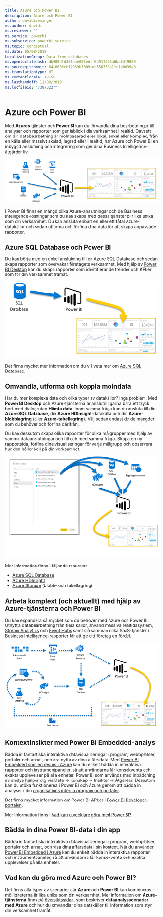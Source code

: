```yaml
---
title: Azure och Power BI
description: Azure och Power BI
author: davidiseminger
ms.author: davidi
ms.reviewer: ''
ms.service: powerbi
ms.subservice: powerbi-service
ms.topic: conceptual
ms.date: 05/08/2019
LocalizationGroup: Data from databases
ms.openlocfilehash: db988dfd360aae00fed1f6d917376a6ba54f9089
ms.sourcegitcommit: 64c860fcbf2969bf089cec358331a1fc1e0d39a8
ms.translationtype: HT
ms.contentlocale: sv-SE
ms.lasthandoff: 11/09/2019
ms.locfileid: "73873227"
---
```

# <a name="azure-and-power-bi"></a>Azure och Power BI

Med **Azures** tjänster och **Power BI** kan du förvandla dina bearbetningar till analyser och rapporter som ger inblick i din verksamhet i realtid. Oavsett om din databearbetning är molnbaserad eller lokal, enkel eller komplex, från en källa eller massivt skalad, lagrad eller i realtid, har Azure och Power BI en inbyggd anslutning och integrering som ger dina Business Intelligence-åtgärder liv.

![Azure](media/service-azure-and-power-bi/azure_1.png)

I Power BI finns en mängd olika Azure-anslutningar och de Business Intelligence-lösningar som du kan skapa med dessa tjänster blir lika unika som din verksamhet. Du kan ansluta enbart en eller ett fåtal Azure-datakällor och sedan utforma och förfina dina data för att skapa anpassade rapporter.

## <a name="azure-sql-database-and-power-bi"></a>Azure SQL Database och Power BI

Du kan börja med en enkel anslutning till en Azure SQL Database och sedan skapa rapporter som övervakar företagets verksamhet. Med hjälp av [Power BI Desktop](desktop-getting-started.md) kan du skapa rapporter som identifierar de trender och KPI:er som för din verksamhet framåt.

![SQL till PBI](media/service-azure-and-power-bi/azure_2_sqltopbi.png)

Det finns mycket mer information om du vill veta mer om [Azure SQL Database](https://azure.microsoft.com/services/sql-database/).

## <a name="transform-shape-and-merge-your-cloud-data"></a>Omvandla, utforma och koppla molndata

Har du mer komplexa data och olika typer av datakällor? Inga problem. Med **Power BI Desktop** och Azure-tjänsterna är anslutningarna bara ett tryck bort med dialogrutan **Hämta data**. Inom samma fråga kan du ansluta till din **Azure SQL Database**, din **Azure HDInsight**-datakälla och din **Azure-blobblagring** (eller **Azure-tabellagring**). Välj sedan endast de delmängder som du behöver och förfina därifrån.

Du kan dessutom skapa olika rapporter för olika målgrupper med hjälp av samma dataanslutningar och till och med samma fråga. Skapa en ny rapportsida, förfina dina visualiseringar för varje målgrupp och observera hur den håller koll på din verksamhet.

![Flera till PBI](media/service-azure-and-power-bi/azure_3_multipletopbi.png)

Mer information finns i följande resurser:

* [Azure SQL Database](https://azure.microsoft.com/services/sql-database/)
* [Azure HDInsight](https://azure.microsoft.com/services/hdinsight/)
* [Azure Storage](https://azure.microsoft.com/services/storage/) (blobb- och tabellagring)

## <a name="get-complex-and-ahead-using-azure-services-and-power-bi"></a>Arbeta komplext (och aktuellt) med hjälp av Azure-tjänsterna och Power BI

Du kan expandera så mycket som du behöver med Azure och Power BI. Utnyttja databearbetning från flera källor, använd massiva realtidssystem, [Stream Analytics](https://azure.microsoft.com/services/stream-analytics/) och [Event Hubs](https://azure.microsoft.com/services/event-hubs/) samt slå samman olika SaaS-tjänster i Business Intelligence-rapporter för att ge ditt företag en fördel.

![Azure Complex](media/service-azure-and-power-bi/azure_4_complex.png)

## <a name="context-insights-with-power-bi-embedded-analytics"></a>Kontextinsikter med Power BI Embedded-analys

Bädda in fantastiska interaktiva datavisualiseringar i program, webbplatser, portaler och annat, och dra nytta av dina affärsdata. Med [Power BI Embedded som en resurs i Azure](https://azure.microsoft.com/services/power-bi-embedded/) kan du enkelt bädda in interaktiva rapporter och instrumentpaneler, så att användarna får konsekventa och exakta upplevelser på alla enheter.  Power BI som används med inbäddning av analys hjälper dig via Data -> Kunskap -> Insikter -> Åtgärder.  Dessutom kan du utöka funktionerna i Power BI och Azure genom att bädda in analyser i din [organisations interna program och portaler](https://powerbi.microsoft.com/developers/embedded-analytics/organization/).

Det finns mycket information om Power BI-API:er i [Power BI Developer-portalen](https://dev.powerbi.com).

Mer information finns i [Vad kan utvecklare göra med Power BI?](developer/what-can-you-do.md)

## <a name="embed-your-power-bi-data-within-your-app"></a>Bädda in dina Power BI-data i din app

Bädda in fantastiska interaktiva datavisualiseringar i program, webbplatser, portaler och annat, och visa dina affärsdata i sin kontext. När du använder [Power BI Embedded i Azure](https://azure.microsoft.com/services/power-bi-embedded/) kan du enkelt bädda in interaktiva rapporter och instrumentpaneler, så att användarna får konsekventa och exakta upplevelser på alla enheter.

## <a name="what-could-you-do-with-azure-and-power-bi"></a>Vad kan du göra med Azure och Power BI?

Det finns alla typer av scenarier där **Azure** och **Power BI** kan kombineras – möjligheterna är lika unika som din verksamhet. Mer information om **Azure-tjänsterna** finns på [översiktssidan](https://docs.microsoft.com/azure/machine-learning/team-data-science-process/plan-your-environment), som beskriver **dataanalysscenarier med Azure** och hur du omvandlar dina datakällor till information som styr din verksamhet framåt.